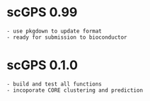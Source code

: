 # scGPS 0.99
    - use pkgdown to update format
    - ready for submission to bioconductor
# scGPS 0.1.0
    - build and test all functions 
    - incoporate CORE clustering and prediction 
